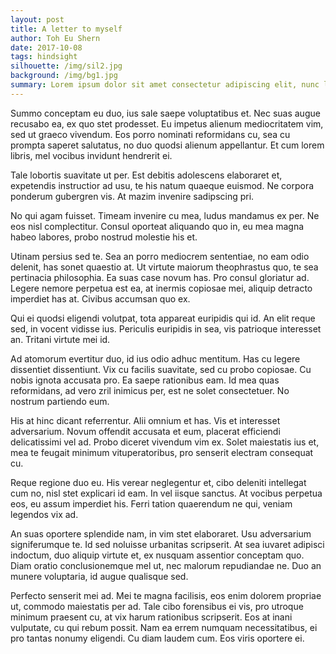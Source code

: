 ```yaml
---
layout: post
title: A letter to myself
author: Toh Eu Shern
date: 2017-10-08
tags: hindsight
silhouette: /img/sil2.jpg
background: /img/bg1.jpg
summary: Lorem ipsum dolor sit amet consectetur adipiscing elit, nunc lectus metus turpis augue donec, est sapien orci curae nisl arcu.
---
```


Summo conceptam eu duo, ius sale saepe voluptatibus et. Nec suas augue recusabo ea, ex quo stet prodesset. Eu impetus alienum mediocritatem vim, sed ut graeco vivendum. Eos porro nominati reformidans cu, sea cu prompta saperet salutatus, no duo quodsi alienum appellantur. Et cum lorem libris, mel vocibus invidunt hendrerit ei.

Tale lobortis suavitate ut per. Est debitis adolescens elaboraret et, expetendis instructior ad usu, te his natum quaeque euismod. Ne corpora ponderum gubergren vis. At mazim invenire sadipscing pri.

No qui agam fuisset. Timeam invenire cu mea, ludus mandamus ex per. Ne eos nisl complectitur. Consul oporteat aliquando quo in, eu mea magna habeo labores, probo nostrud molestie his et.

Utinam persius sed te. Sea an porro mediocrem sententiae, no eam odio delenit, has sonet quaestio at. Ut virtute maiorum theophrastus quo, te sea pertinacia philosophia. Ea suas case novum has. Pro consul gloriatur ad. Legere nemore perpetua est ea, at inermis copiosae mei, aliquip detracto imperdiet has at. Civibus accumsan quo ex.

Qui ei quodsi eligendi volutpat, tota appareat euripidis qui id. An elit reque sed, in vocent vidisse ius. Periculis euripidis in sea, vis patrioque interesset an. Tritani virtute mei id.

Ad atomorum evertitur duo, id ius odio adhuc mentitum. Has cu legere dissentiet dissentiunt. Vix cu facilis suavitate, sed cu probo copiosae. Cu nobis ignota accusata pro. Ea saepe rationibus eam. Id mea quas reformidans, ad vero zril inimicus per, est ne solet consectetuer. No nostrum partiendo eum.

His at hinc dicant referrentur. Alii omnium et has. Vis et interesset adversarium. Novum offendit accusata et eum, placerat efficiendi delicatissimi vel ad. Probo diceret vivendum vim ex. Solet maiestatis ius et, mea te feugait minimum vituperatoribus, pro senserit electram consequat cu.

Reque regione duo eu. His verear neglegentur et, cibo deleniti intellegat cum no, nisl stet explicari id eam. In vel iisque sanctus. At vocibus perpetua eos, eu assum imperdiet his. Ferri tation quaerendum ne qui, veniam legendos vix ad.

An suas oportere splendide nam, in vim stet elaboraret. Usu adversarium signiferumque te. Id sed noluisse urbanitas scripserit. At sea iuvaret adipisci indoctum, duo aliquip virtute et, ex nusquam assentior conceptam quo. Diam oratio conclusionemque mel ut, nec malorum repudiandae ne. Duo an munere voluptaria, id augue qualisque sed.

Perfecto senserit mei ad. Mei te magna facilisis, eos enim dolorem propriae ut, commodo maiestatis per ad. Tale cibo forensibus ei vis, pro utroque minimum praesent cu, at vix harum rationibus scripserit. Eos at inani vulputate, cu qui rebum possit. Nam ea errem numquam necessitatibus, ei pro tantas nonumy eligendi. Cu diam laudem cum. Eos viris oportere ei.